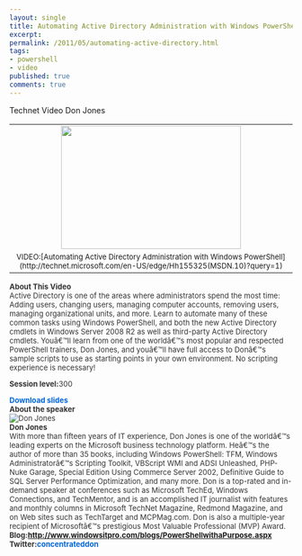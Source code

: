 ```yaml
---
layout: single
title: Automating Active Directory Administration with Windows PowerShell
excerpt: 
permalink: /2011/05/automating-active-directory.html
tags: 
- powershell
- video
published: true
comments: true
---
```

<span class="Apple-style-span" style="font-family: inherit;">Technet Video
<span class="Apple-style-span" style="font-family: inherit;">Don Jones


<table cellpadding="0" cellspacing="0" class="tr-caption-container" style="margin-left: auto; margin-right: auto; text-align: left;"><tbody><tr><td style="text-align: center;"><a href="http://1.bp.blogspot.com/-WBJXVV_iFNE/TdM0HQDbGrI/AAAAAAAA5Lk/aLWp9Qci6j0/s1600/5-17-2011+10-50-30+PM.png" imageanchor="1" style="margin-left: auto; margin-right: auto;"><img border="0" height="219" src="http://1.bp.blogspot.com/-WBJXVV_iFNE/TdM0HQDbGrI/AAAAAAAA5Lk/aLWp9Qci6j0/s320/5-17-2011+10-50-30+PM.png" width="320" /></a></td></tr><tr><td class="tr-caption" style="text-align: center;"><span class="Apple-style-span" style="font-size: small;"><span class="Apple-style-span" style="font-family: inherit;">VIDEO:[Automating Active Directory Administration with Windows PowerShell](http://technet.microsoft.com/en-US/edge/Hh155325(MSDN.10)?query=1)</td></tr></tbody></table><div style="text-align: left;"><span class="Apple-style-span" style="font-family: inherit;">
<span class="Apple-style-span" style="border-collapse: collapse; color: #333333; font-size: 13px; line-height: 16px;"><span class="Apple-style-span" style="font-family: inherit;"><strong style="border-bottom-width: 0px; border-color: initial; border-left-width: 0px; border-right-width: 0px; border-style: initial; border-top-width: 0px; font-style: inherit; font-weight: bold; margin-bottom: 0px; margin-left: 0px; margin-right: 0px; margin-top: 0px; outline-color: initial; outline-style: initial; outline-width: 0px; padding-bottom: 0px; padding-left: 0px; padding-right: 0px; padding-top: 0px;">About This Video</strong>
<div style="border-bottom-width: 0px; border-color: initial; border-left-width: 0px; border-right-width: 0px; border-style: initial; border-top-width: 0px; font-style: inherit; font-weight: inherit; margin-bottom: 0px; margin-left: 0px; margin-right: 0px; margin-top: 0px; outline-color: initial; outline-style: initial; outline-width: 0px; padding-bottom: 0px; padding-left: 0px; padding-right: 0px; padding-top: 0px;"><div style="border-bottom-width: 0px; border-color: initial; border-left-width: 0px; border-right-width: 0px; border-style: initial; border-top-width: 0px; font-style: inherit; font-weight: inherit; margin-bottom: 12px; margin-left: 0px; margin-right: 0px; margin-top: 0px; outline-color: initial; outline-style: initial; outline-width: 0px; padding-bottom: 0px; padding-left: 0px; padding-right: 0px; padding-top: 0px;"><span class="Apple-style-span" style="font-family: inherit;">Active Directory is one of the areas where administrators spend the most time: Adding users, changing users, managing computer accounts, removing users, managing organizational units, and more. Learn to automate many of these common tasks using Windows PowerShell, and both the new Active Directory cmdlets in Windows Server 2008 R2 as well as third-party Active Directory cmdlets. Youâ€™ll learn from one of the worldâ€™s most popular and respected PowerShell trainers, Don Jones, and youâ€™ll have full access to Donâ€™s sample scripts to use as starting points in your own environment. No scripting experience is necessary!

<strong style="border-bottom-width: 0px; border-color: initial; border-left-width: 0px; border-right-width: 0px; border-style: initial; border-top-width: 0px; font-style: inherit; font-weight: bold; margin-bottom: 0px; margin-left: 0px; margin-right: 0px; margin-top: 0px; outline-color: initial; outline-style: initial; outline-width: 0px; padding-bottom: 0px; padding-left: 0px; padding-right: 0px; padding-top: 0px;">Session level:</strong>300<div style="border-bottom-width: 0px; border-color: initial; border-left-width: 0px; border-right-width: 0px; border-style: initial; border-top-width: 0px; font-style: inherit; font-weight: inherit; margin-bottom: 12px; margin-left: 0px; margin-right: 0px; margin-top: 0px; outline-color: initial; outline-style: initial; outline-width: 0px; padding-bottom: 0px; padding-left: 0px; padding-right: 0px; padding-top: 0px;"><a href="http://download.microsoft.com/download/D/5/6/D56C13D7-2044-4589-9F44-201C2B64DA8A/Room%204%20-%20ITP1%20-%2012.pptx" style="border-bottom-width: 0px; border-color: initial; border-left-width: 0px; border-right-width: 0px; border-style: initial; border-top-width: 0px; color: #0066dd; cursor: pointer; font-style: inherit; font-weight: inherit; margin-bottom: 0px; margin-left: 0px; margin-right: 0px; margin-top: 0px; outline-color: initial; outline-style: initial; outline-width: 0px; padding-bottom: 0px; padding-left: 0px; padding-right: 0px; padding-top: 0px; text-decoration: none;"><strong style="border-bottom-width: 0px; border-color: initial; border-left-width: 0px; border-right-width: 0px; border-style: initial; border-top-width: 0px; font-style: inherit; font-weight: bold; margin-bottom: 0px; margin-left: 0px; margin-right: 0px; margin-top: 0px; outline-color: initial; outline-style: initial; outline-width: 0px; padding-bottom: 0px; padding-left: 0px; padding-right: 0px; padding-top: 0px;"><span class="Apple-style-span" style="font-family: inherit;">Download slides</strong></a><div style="border-bottom-width: 0px; border-color: initial; border-left-width: 0px; border-right-width: 0px; border-style: initial; border-top-width: 0px; font-style: inherit; font-weight: inherit; margin-bottom: 12px; margin-left: 0px; margin-right: 0px; margin-top: 0px; outline-color: initial; outline-style: initial; outline-width: 0px; padding-bottom: 0px; padding-left: 0px; padding-right: 0px; padding-top: 0px;"><strong style="border-bottom-width: 0px; border-color: initial; border-left-width: 0px; border-right-width: 0px; border-style: initial; border-top-width: 0px; font-style: inherit; font-weight: bold; margin-bottom: 0px; margin-left: 0px; margin-right: 0px; margin-top: 0px; outline-color: initial; outline-style: initial; outline-width: 0px; padding-bottom: 0px; padding-left: 0px; padding-right: 0px; padding-top: 0px;"><span class="Apple-style-span" style="font-family: inherit;">About the speaker</strong><div style="border-bottom-width: 0px; border-color: initial; border-left-width: 0px; border-right-width: 0px; border-style: initial; border-top-width: 0px; font-style: inherit; font-weight: inherit; margin-bottom: 12px; margin-left: 0px; margin-right: 0px; margin-top: 0px; outline-color: initial; outline-style: initial; outline-width: 0px; padding-bottom: 0px; padding-left: 0px; padding-right: 0px; padding-top: 0px;"><span class="Apple-style-span" style="font-family: inherit;"><img alt="Don Jones" src="http://met.feed.comportal.be/picture.aspx?list=speakers&amp;id=79&amp;name=color-headshot.jpg" style="border-bottom-width: 0px; border-color: initial; border-left-width: 0px; border-right-width: 0px; border-style: initial; border-top-width: 0px; font-style: inherit; font-weight: inherit; margin-bottom: 0px; margin-left: 0px; margin-right: 0px; margin-top: 0px; outline-color: initial; outline-style: initial; outline-width: 0px; padding-bottom: 0px; padding-left: 0px; padding-right: 0px; padding-top: 0px;" /><div style="border-bottom-width: 0px; border-color: initial; border-left-width: 0px; border-right-width: 0px; border-style: initial; border-top-width: 0px; font-style: inherit; font-weight: inherit; margin-bottom: 12px; margin-left: 0px; margin-right: 0px; margin-top: 0px; outline-color: initial; outline-style: initial; outline-width: 0px; padding-bottom: 0px; padding-left: 0px; padding-right: 0px; padding-top: 0px;"><strong style="border-bottom-width: 0px; border-color: initial; border-left-width: 0px; border-right-width: 0px; border-style: initial; border-top-width: 0px; font-style: inherit; font-weight: bold; margin-bottom: 0px; margin-left: 0px; margin-right: 0px; margin-top: 0px; outline-color: initial; outline-style: initial; outline-width: 0px; padding-bottom: 0px; padding-left: 0px; padding-right: 0px; padding-top: 0px;"><span class="Apple-style-span" style="font-family: inherit;">Don Jones</strong><div style="border-bottom-width: 0px; border-color: initial; border-left-width: 0px; border-right-width: 0px; border-style: initial; border-top-width: 0px; font-style: inherit; font-weight: inherit; margin-bottom: 0px; margin-left: 0px; margin-right: 0px; margin-top: 0px; outline-color: initial; outline-style: initial; outline-width: 0px; padding-bottom: 0px; padding-left: 0px; padding-right: 0px; padding-top: 0px;"><div style="border-bottom-width: 0px; border-color: initial; border-left-width: 0px; border-right-width: 0px; border-style: initial; border-top-width: 0px; font-style: inherit; font-weight: inherit; margin-bottom: 0px; margin-left: 0px; margin-right: 0px; margin-top: 0px; outline-color: initial; outline-style: initial; outline-width: 0px; padding-bottom: 0px; padding-left: 0px; padding-right: 0px; padding-top: 0px;"><span class="Apple-style-span" style="font-family: inherit;">With more than fifteen years of IT experience, Don Jones is one of the worldâ€™s leading experts on the Microsoft business technology platform. Heâ€™s the author of more than 35 books, including Windows PowerShell: TFM, Windows Administratorâ€™s Scripting Toolkit, VBScript WMI and ADSI Unleashed, PHP-Nuke Garage, Special Edition Using Commerce Server 2002, Definitive Guide to SQL Server Performance Optimization, and many more. Don is a top-rated and in-demand speaker at conferences such as Microsoft TechEd, Windows Connections, and TechMentor, and is an accomplished IT journalist with features and monthly columns in Microsoft TechNet Magazine, Redmond Magazine, and on Web sites such as TechTarget and MCPMag.com. Don is also a multiple-year recipient of Microsoftâ€™s prestigious Most Valuable Professional (MVP) Award.<div style="border-bottom-width: 0px; border-color: initial; border-left-width: 0px; border-right-width: 0px; border-style: initial; border-top-width: 0px; font-style: inherit; font-weight: inherit; margin-bottom: 12px; margin-left: 0px; margin-right: 0px; margin-top: 0px; outline-color: initial; outline-style: initial; outline-width: 0px; padding-bottom: 0px; padding-left: 0px; padding-right: 0px; padding-top: 0px;"><span class="Apple-style-span" style="font-family: inherit;">
<strong style="border-bottom-width: 0px; border-color: initial; border-left-width: 0px; border-right-width: 0px; border-style: initial; border-top-width: 0px; font-style: inherit; font-weight: bold; margin-bottom: 0px; margin-left: 0px; margin-right: 0px; margin-top: 0px; outline-color: initial; outline-style: initial; outline-width: 0px; padding-bottom: 0px; padding-left: 0px; padding-right: 0px; padding-top: 0px;">Blog:<a href="http://www.windowsitpro.com/blogs/PowerShellwithaPurpose.aspx" style="border-bottom-width: 0px; border-color: initial; border-left-width: 0px; border-right-width: 0px; border-style: initial; border-top-width: 0px; color: #0066dd; cursor: pointer; font-style: inherit; font-weight: inherit; margin-bottom: 0px; margin-left: 0px; margin-right: 0px; margin-top: 0px; outline-color: initial; outline-style: initial; outline-width: 0px; padding-bottom: 0px; padding-left: 0px; padding-right: 0px; padding-top: 0px; text-decoration: none;">http://www.windowsitpro.com/blogs/PowerShellwithaPurpose.aspx</a>
Twitter:<a href="http://twitter.com/concentrateddon" style="border-bottom-width: 0px; border-color: initial; border-left-width: 0px; border-right-width: 0px; border-style: initial; border-top-width: 0px; color: #0066dd; cursor: pointer; font-style: inherit; font-weight: inherit; margin-bottom: 0px; margin-left: 0px; margin-right: 0px; margin-top: 0px; outline-color: initial; outline-style: initial; outline-width: 0px; padding-bottom: 0px; padding-left: 0px; padding-right: 0px; padding-top: 0px; text-decoration: none;">concentrateddon</a></strong>

